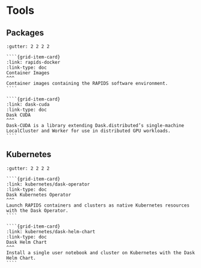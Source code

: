 # Tools

## Packages

`````{gridtoctree} 1 2 2 3
:gutter: 2 2 2 2

````{grid-item-card}
:link: rapids-docker
:link-type: doc
Container Images
^^^
Container images containing the RAPIDS software environment.
````

````{grid-item-card}
:link: dask-cuda
:link-type: doc
Dask CUDA
^^^
Dask-CUDA is a library extending Dask.distributed’s single-machine LocalCluster and Worker for use in distributed GPU workloads.
````

`````

## Kubernetes

`````{gridtoctree} 1 2 2 3
:gutter: 2 2 2 2

````{grid-item-card}
:link: kubernetes/dask-operator
:link-type: doc
Dask Kubernetes Operator
^^^
Launch RAPIDS containers and clusters as native Kubernetes resources with the Dask Operator.
````

````{grid-item-card}
:link: kubernetes/dask-helm-chart
:link-type: doc
Dask Helm Chart
^^^
Install a single user notebook and cluster on Kubernetes with the Dask Helm Chart.
````

`````
